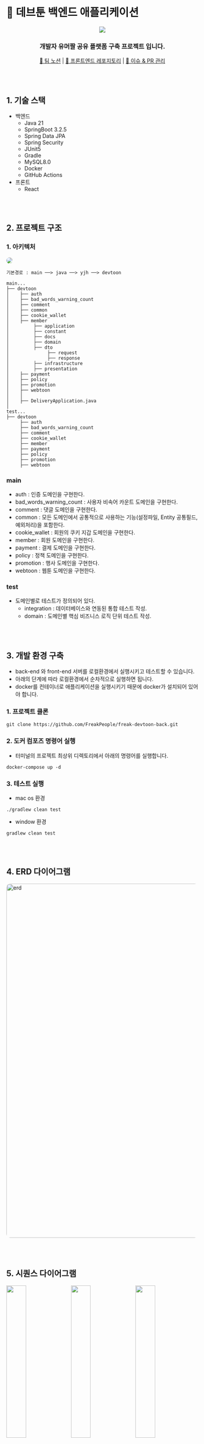 # 📖 데브툰 백엔드 애플리케이션

<div align='center'>

  <kbd><img src = "https://github.com/user-attachments/assets/e5287461-7551-4a25-939f-1440522865d9"></kbd>

  <h3>개발자 유머짤 공유 플랫폼 구축 프로젝트 입니다.</h3>
  
  <a href='https://topaz-raincoat-203.notion.site/79f0935cded3430385c781e0f1e8fe9c?pvs=74'>📒 팀 노션</a> | 
  <a href='https://github.com/FreakPeople/freak-devtoon-front'>🎨 프론트엔드 레포지토리</a> |
  <a href='https://github.com/FreakPeople/freak-devtoon-back/pulls?page=3&q=is%3Apr+is%3Aclosed'>🎨 이슈 & PR 관리</a>
</div>

<br><br>

## 1. 기술 스택
- 백엔드
  - Java 21
  - SpringBoot 3.2.5
  - Spring Data JPA
  - Spring Security
  - JUnit5
  - Gradle
  - MySQL8.0
  - Docker
  - GitHub Actions
- 프론트
  - React

<br><br>

## 2. 프로젝트 구조

### 1. 아키텍처
<kbd><img src = "https://github.com/user-attachments/assets/6f86e761-48d1-4683-bead-c2571dd4af1b" style="border-radius: 10px;"></kbd>


```
기본경로 : main ──> java ──> yjh ──> devtoon

main...
├── devtoon
│    ├── auth
│    ├── bad_words_warning_count
│    ├── comment
│    ├── common
│    ├── cookie_wallet
│    ├── member
│         ├── application
│         ├── constant
│         ├── docs
│         ├── domain
│         ├── dto
│              ├── request
│              ├── response
│         ├── infrastructure
│         ├── presentation
│    ├── payment
│    ├── policy
│    ├── promotion
│    ├── webtoon
│    │      
│    ├── DeliveryApplication.java
│
test...
├── devtoon
     ├── auth
     ├── bad_words_warning_count
     ├── comment
     ├── cookie_wallet
     ├── member
     ├── payment
     ├── policy
     ├── promotion
     ├── webtoon
```
### main
- auth : 인증 도메인을 구현한다.
- bad_words_warning_count : 사용자 비속어 카운트 도메인을 구현한다.
- comment : 댓글 도메인을 구현한다.
- common : 모든 도메인에서 공통적으로 사용하는 기능(설정파일, Entity 공통필드, 예외처리)을 포함한다.
- cookie_wallet : 회원의 쿠키 지갑 도메인을 구현한다.
- member : 회원 도메인을 구현한다.
- payment : 결제 도메인을 구현한다.
- policy : 정책 도메인을 구현한다.
- promotion : 행사 도메인을 구현한다.
- webtoon : 웹툰 도메인을 구현한다.

### test
- 도메인별로 테스트가 정의되어 있다.
  - integration : 데이터베이스와 연동된 통합 테스트 작성.
  - domain : 도메인별 핵심 비즈니스 로직 단위 테스트 작성.

<br><br>

## 3. 개발 환경 구축
- back-end 와 front-end 서버를 로컬환경에서 실행시키고 테스트할 수 있습니다.
- 아래의 단계에 따라 로컬환경에서 순차적으로 실행하면 됩니다.
- docker를 컨테이너로 애플리케이션을 실행시키기 때문에 docker가 설치되어 있어야 합니다.

### 1. 프로젝트 클론
```
git clone https://github.com/FreakPeople/freak-devtoon-back.git
```

### 2. 도커 컴포즈 명령어 실행
- 터미널의 프로젝트 최상위 디렉토리에서 아래의 명령어를 실행합니다.
```
docker-compose up -d
```

### 3. 테스트 실행
- mac os 환경
```
./gradlew clean test
```
- window 환경
```
gradlew clean test
```

<br><br>

## 4. ERD 다이어그램
<img width="928" alt="erd" src="https://github.com/user-attachments/assets/c96d56e7-7ab6-4d67-922e-4734e82c5d3b" style="border-radius: 10px;">

<br><br>

## 5. 시퀀스 다이어그램
<div>
  <kbd>
    <img src="https://github.com/user-attachments/assets/93a3891d-8a3e-4804-976a-a6e587b9e66d" width="32%">
    <img src="https://github.com/user-attachments/assets/8f673036-5e57-4ad3-9d6c-cce4a23638a2" width="32%">
    <img src="https://github.com/user-attachments/assets/6177da44-a3a9-42b6-b8a5-12a512b24c9b" width="32%">
    <img src="https://github.com/user-attachments/assets/fc5a5cf7-95c5-4f21-9aa0-1bee8b29e5f7" width="32%">
    <img src="https://github.com/user-attachments/assets/d9a201e6-4b73-4b4b-b29f-e96b26261a5f" width="32%">
    <img src="https://github.com/user-attachments/assets/ffea7fbd-e884-45ea-aab4-e6640b4f627c" width="32%">
    <img src="https://github.com/user-attachments/assets/b61ada94-1972-4881-af65-af029dfc172c" width="32%">
    <img src="https://github.com/user-attachments/assets/989b8372-41ba-4dac-8ac2-8edb0f30cd00" width="32%">
    <img src="https://github.com/user-attachments/assets/e4b0677a-7092-41fd-b5cb-ea342e8ccd79" width="32%">
  </kbd>
</div>

<br><br>

## 6. API 명세서

### 인증 API
<details>
<summary>로그인</summary>

`POST /v1/auth/authenticate`
```가나다라
Request
{
  "email" : "string",
  "password" : "string": 
}

```

```
Response / 200 OK
{
  "statusMessage" : "string",
  "data" : {}
}
```
---
</details>

### 회원 API
<details>
<summary>로그인</summary>

`POST /v1/auth/authenticate`

```
Request
{
  "email" : "string",
  "password" : "string": 
}

```

```
Response / 200 OK
{
  "statusMessage" : "string",
  "data" : {}
}
```
---
</details>

### 웹툰 API
<details>
<summary>쿠키 증가</summary>

여기가 자세한 내용?

</details>

### 댓글 API
<details>
<summary>쿠키 증가</summary>

여기가 자세한 내용?

</details>

### 쿠키 지갑 API
<details>
<summary>쿠키 증가</summary>

여기가 자세한 내용?

</details>

### 비속어 경고 API
<details>
<summary>쿠키 증가</summary>

여기가 자세한 내용?

</details>

### 웹툰 결제 API
<details>
<summary>쿠키 증가</summary>

여기가 자세한 내용?

</details>

### 쿠키 결제 API
<details>
<summary>쿠키 증가</summary>

여기가 자세한 내용?

</details>

### 프로모션 API
<details>
<summary>쿠키 증가</summary>

여기가 자세한 내용?

</details>

### 정책 API
<details>
<summary>쿠키 증가</summary>

여기가 자세한 내용?

</details>

<br><br>

## 7. 화면 구성
|![회원가입](https://github.com/user-attachments/assets/37aeea37-3959-463f-b64f-743537c15658)|![웹툰조회](https://github.com/user-attachments/assets/8958f9ed-2f56-45d2-b6c8-c01d8662062b)|  
| :--------------------------------------------------------------------------------------: | :--------------------------------------------------------------------------------------: |
|                                       회원가입                                             |                                         웹툰조회                                           |

|![웹툰등록](https://github.com/user-attachments/assets/867c97bb-c382-4160-aee1-e394cd6236f0)|![웹툰등록완료](https://github.com/user-attachments/assets/693ad5da-7db7-4499-ac40-1bbfb9c09f69)|
| :--------------------------------------------------------------------------------------: | :--------------------------------------------------------------------------------------: |
|                                       웹툰등록                                             |                                        웹툰등록완료                                         |

|![댓글조회](https://github.com/user-attachments/assets/0395e25f-c754-4f4b-96a1-76cde47c09b4)|![댓글등록](https://github.com/user-attachments/assets/89bdc754-5804-4a22-9803-3835efdce28a)|
| :--------------------------------------------------------------------------------------: | :--------------------------------------------------------------------------------------: |
|                                       댓글조회                                             |                                         댓글등록                                           |

|![정책 및 프로모션 조회](https://github.com/user-attachments/assets/8d0c45e5-9cb6-44e7-93b9-196e139679f5)|![내정보조회](https://github.com/user-attachments/assets/c05d4a70-9451-42ac-9b11-de2d62f61042)|
| :--------------------------------------------------------------------------------------: | :--------------------------------------------------------------------------------------: |
|                                   정책 및 프로모션 조회                                       |                                        내정보조회                                          |

<br><br>

## 8. 스터디
<a href='https://lealea.tistory.com/327'>✏️ 프로젝트 기획부터 설계까지</a>  
<a href='https://lealea.tistory.com/328'>✏️ Git 활용하여 자신있게 프로젝트 협업하기</a>  
<a href='https://lealea.tistory.com/332'>✏️ 다양한 정책을 쉽게 등록하고 삭제하기</a>  
<a href='https://lealea.tistory.com/333'>✏️ 이제 너만 믿는다, 테스트 코드 작성하기</a>  
<a href='https://lealea.tistory.com/336'>✏️ 리팩토링 모음.zip</a>  
<a href='https://lealea.tistory.com/337'>✏️ 리팩토링: 프로모션 조회 설계 개선 및 성능 최적화 도전하기 - 설계 편</a>  
<a href='https://lealea.tistory.com/338'>✏️ 리팩토링: 프로모션 조회 설계 개선 및 성능 최적화 도전하기 - 성능 최적화 편</a>  
<a href='https://lealea.tistory.com/339'>✏️ 리팩토링: 쿠키 결제 로직 4단계로 개선하기 (feat. 원시값 포장)</a>  
<a href='https://wlgns2305.tistory.com/category/%ED%94%84%EB%A1%9C%EC%A0%9D%ED%8A%B8/%EB%8D%B0%EB%B8%8C%ED%88%B0'>✏️ 스프링 환경에서 비동기 프로그래밍 적용해보기</a>

<br><br>

## 9. 팀원
|                                   BackEnd                                    |                                    BackEnd                                    |
|:----------------------------------------------------------------------------:|:-----------------------------------------------------------------------------:|
| <img src="https://avatars.githubusercontent.com/u/78125105?v=4" width="100"> | <img src="https://avatars.githubusercontent.com/u/87998104?v=4" width="100"> |
|                         [황유정](https://github.com/youjungHwang)                          |                      [정지훈](https://github.com/Jeongjjuna)                      |
